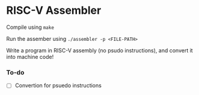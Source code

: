 # RISC-V Assembler

Compile using `make`

Run the assember using `./assembler -p <FILE-PATH>`

Write a program in RISC-V assembly (no psudo instructions), and convert it into machine code!

### To-do
- [ ] Convertion for psuedo instructions
